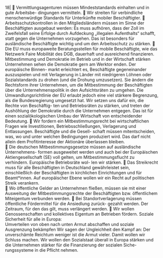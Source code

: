 18| 
 Vermittlungsagenturen müssen Mindeststandards einhalten und in gute Arbeitsbe-
dingungen vermitteln. 
 Wir streiten für verbindliche menschenwürdige Standards für Unterkünfte mobiler 
Beschäftigter. 
 Arbeitsschutzkontrollen in den Mitgliedsländern müssen im Sinne der Beschäftigten 
ausgebaut werden: Es muss aufhören, dass der Zoll im Zweifelsfall seine Erfolge 
durch Aufdeckung „illegalen Aufenthalts“ schafft, statt gegen die Unternehmen 
vorzugehen. Das ist besonders für ausländische Beschäftigte wichtig und um den 
Arbeitsschutz zu stärken. 
 Die EU muss europaweite Beratungsstellen für mobile Beschäftigte, wie das 
Netzwerk Faire Mobilität des DGB, dauerhaft und ausreichend finanzieren. 
Mitbestimmung und Demokratie im Betrieb und in der Wirtschaft stärken 
Unternehmen sehen die Demokratie gern am Werktor enden. Der europäische Binnen-
markt erleichtert es, Beschäftigte gegeneinander auszuspielen und mit Verlagerung in 
Länder mit niedrigeren Löhnen oder Sozialstandards zu drohen (und die Drohung 
umzusetzen). Sie ändern die Rechtsform ihrer Unternehmen, um die Mitbestimmung 
der Beschäftigten über die Unternehmenspolitik in den Aufsichtsräten zu umgehen. Die 
Umwandlungsrichtlinie der EU erlaubt jedoch eine viel stärkere Begrenzung, als die 
Bundesregierung umgesetzt hat. Wir setzen uns dafür ein, die Rechte von Beschäftig-
ten und Betriebsräten zu stärken, und treten der Aushöhlung der Demokratie durch die 
Unternehmen entgegen. Das ist für einen sozialökologischen Umbau der Wirtschaft 
von entscheidender Bedeutung. 
 Wir fordern ein Mitbestimmungsrecht bei wirtschaftlichen Fragen wie Investitionen, 
Betriebsschließungen, Verlagerung und Entlassungen. Beschäftigte und die Gesell-
schaft müssen mitentscheiden, was, wo und unter welchen Bedingungen produziert 
wird. Das darf nicht allein dem Profitinteresse der Aktionäre überlassen bleiben.  
 Die deutschen Mitbestimmungsgesetze müssen auf ausländische Unternehmens-
formen ausgeweitet werden und auch bei der Europäischen Aktiengesellschaft (SE) 
voll gelten, um Mitbestimmungsflucht zu verhindern. Europäische Betriebsräte wol-
len wir stärken. 
 Das Streikrecht muss für alle Beschäftigten in Deutschland gewährleistet sein, 
einschließlich der Beschäftigten in kirchlichen Einrichtungen und für Beamt*innen. 
Auf europäischer Ebene wollen wir ein Recht auf politischen Streik verankern.  
 Wo öffentliche Gelder an Unternehmen fließen, müssen sie mit einer Ausweitung der 
Mitbestimmungsrechte der Beschäftigten bzw. öffentlichem Miteigentum verbunden 
werden. 
 Bei Standortverlagerung müssen öffentliche Fördermittel für die Ansiedlung zurück-
gezahlt werden. Der Zeitraum, für den das gilt, muss verlängert werden. 
 Wir wollen Genossenschaften und kollektives Eigentum an Betrieben fördern. 
Soziale Sicherheit für alle in Europa:  
Umverteilen von oben nach unten 
Armut abschaffen und soziale Ausgrenzung bekämpfen 
Wir sagen der Ungleichheit den Kampf an: Der unverschämte Reichtum weniger ist die 
Armut vieler. Damit wollen wir Schluss machen. Wir wollen den Sozialstaat überall in 
Europa stärken und die Unternehmen stärker für die Finanzierung der sozialen Siche-
rungssysteme in die Pflicht nehmen. 
